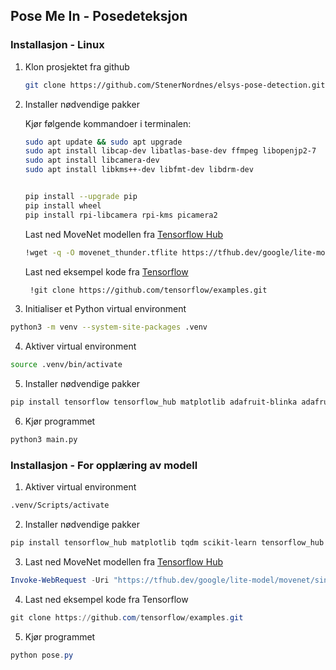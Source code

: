 ## Pose Me In - Posedeteksjon

### Installasjon - Linux

1. Klon prosjektet fra github

   ```bash
   git clone https://github.com/StenerNordnes/elsys-pose-detection.git
   ```

2. Installer nødvendige pakker

   Kjør følgende kommandoer i terminalen:

   ```bash
   sudo apt update && sudo apt upgrade
   sudo apt install libcap-dev libatlas-base-dev ffmpeg libopenjp2-7
   sudo apt install libcamera-dev
   sudo apt install libkms++-dev libfmt-dev libdrm-dev


   pip install --upgrade pip
   pip install wheel
   pip install rpi-libcamera rpi-kms picamera2

   ```

   Last ned MoveNet modellen fra [Tensorflow Hub](https://tfhub.dev/google/lite-model/movenet/singlepose/thunder/tflite)

   ```bash
   !wget -q -O movenet_thunder.tflite https://tfhub.dev/google/lite-model/movenet/singlepose/thunder/tflite/float16/4?lite-format=tflite
   ```

   Last ned eksempel kode fra [Tensorflow](https://github.com/tensorflow/examples)

   ```bash
    !git clone https://github.com/tensorflow/examples.git
   ```

3. Initialiser et Python virtual environment

```bash
python3 -m venv --system-site-packages .venv
```

4. Aktiver virtual environment

```bash
source .venv/bin/activate
```

5. Installer nødvendige pakker

```bash
pip install tensorflow tensorflow_hub matplotlib adafruit-blinka adafruit-circuitpython-neopixel tqdm scikit-learn
```

6. Kjør programmet

```bash
python3 main.py
```

<!-- # Dette er i utganspunktet ikke nødvendig om pakkene som kreves allerede er installert -->


### Installasjon - For opplæring av modell

1. Aktiver virtual environment

```bash
.venv/Scripts/activate
```

2. Installer nødvendige pakker

```bash
pip install tensorflow_hub matplotlib tqdm scikit-learn tensorflow_hub opencv-python requests pandas numpy
```

3. Last ned MoveNet modellen fra [Tensorflow Hub](https://tfhub.dev/google/lite-model/movenet/singlepose/thunder/tflite)

```powershell
Invoke-WebRequest -Uri "https://tfhub.dev/google/lite-model/movenet/singlepose/thunder/tflite/float16/4?lite-format=tflite" -OutFile "movenet_thunder.tflite"
```

4. Last ned eksempel kode fra Tensorflow

```powershell
git clone https://github.com/tensorflow/examples.git
```

5. Kjør programmet

```powershell
python pose.py
```



